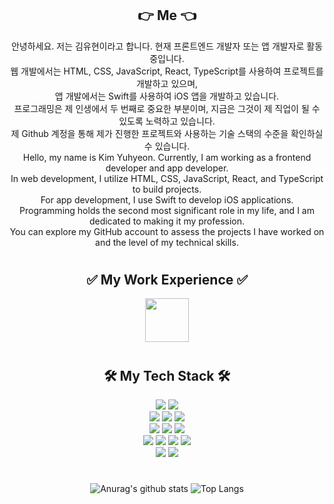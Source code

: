 <div align="center">
  <h2>👉 Me 👈</h2>
  <div>
    안녕하세요. 저는 김유현이라고 합니다. 현재 프론트엔드 개발자 또는 앱 개발자로 활동 중입니다.<br>
    웹 개발에서는 HTML, CSS, JavaScript, React, TypeScript를 사용하여 프로젝트를 개발하고 있으며,<br>
    앱 개발에서는 Swift를 사용하여 iOS 앱을 개발하고 있습니다.<br>
    프로그래밍은 제 인생에서 두 번째로 중요한 부분이며, 지금은 그것이 제 직업이 될 수 있도록 노력하고 있습니다.<br>
    제 Github 계정을 통해 제가 진행한 프로젝트와 사용하는 기술 스택의 수준을 확인하실 수 있습니다.
  </div>
  <div>
    Hello, my name is Kim Yuhyeon. Currently, I am working as a frontend developer and app developer.<br>
    In web development, I utilize HTML, CSS, JavaScript, React, and TypeScript to build projects.<br>
    For app development, I use Swift to develop iOS applications.<br>
    Programming holds the second most significant role in my life, and I am dedicated to making it my profession.<br>
    You can explore my GitHub account to assess the projects I have worked on and the level of my technical skills.
  </div>
</div>

#
<div align="center">
  <h2>✅ My Work Experience ✅</h2>
  <img height=70 src="https://img.shields.io/badge/2014.11.01 ~ 2023.05.15-fff?style=social&logo=samsung&logoColor=1428A0"/>
</div>

#
<div align="center">
  <h2>🛠️ My Tech Stack 🛠️</h2>
  <img src="https://img.shields.io/badge/Swift-white?style=flat&logo=swift&logoColor=F05138"/>
  <img src="https://img.shields.io/badge/Python-rgb(0,30,70)?style=flat&logo=python&logoColor=3776AB"/><br>
  <img src="https://img.shields.io/badge/HTML5-rgb(150,150,250)?style=flat&logo=html5&logoColor=E34F26"/>
  <img src="https://img.shields.io/badge/CSS3-rgb(100,150,0)?style=flat&logo=css3&logoColor=1572B6"/>
  <img src="https://img.shields.io/badge/JavaScript-rgb(100,100,0)?style=flat&logo=javascript&logoColor=F7DF1E"/><br>
  <img src="https://img.shields.io/badge/Node.js-EE4C2C?style=flat&logo=nodedotjs&logoColor=339933"/>
  <img src="https://img.shields.io/badge/Next.js-rgb(100,100,100)?style=flat&logo=nextdotjs&logoColor=000000"/>
  <img src="https://img.shields.io/badge/GraphQL-rgb(0,30,100)?style=flat&logo=graphql&logoColor=E10098"/><br>
  <img src="https://img.shields.io/badge/React-rgb(0,0,0)?style=flat&logo=react&logoColor=61DAFB"/>
  <img src="https://img.shields.io/badge/TypeScript-rgb(70,50,50)?style=flat&logo=typescript&logoColor=3178C6"/>
  <img src="https://img.shields.io/badge/Redux-rgb(50,50,50)?style=flat&logo=redux&logoColor=764ABC"/>
  <img src="https://img.shields.io/badge/MobX-FF6F00?style=flat&logo=nodedotjs&logoColor=339933"/><br>
  <img src="https://img.shields.io/badge/GitHub-rgb(100,100,100)?style=flat&logo=github&logoColor=181717"/>
  <img src="https://img.shields.io/badge/Notion-rgb(200,200,200)?style=flat&logo=notion&logoColor=000000"/>
</div>

#
<div align="center">

![Anurag's github stats](https://github-readme-stats.vercel.app/api?username=yuhyeon0516&show_icons=true&theme=tokyonight)
![Top Langs](https://github-readme-stats.vercel.app/api/top-langs/?username=Yuhyeon0516&layout=compact&theme=tokyonight)
</div>
